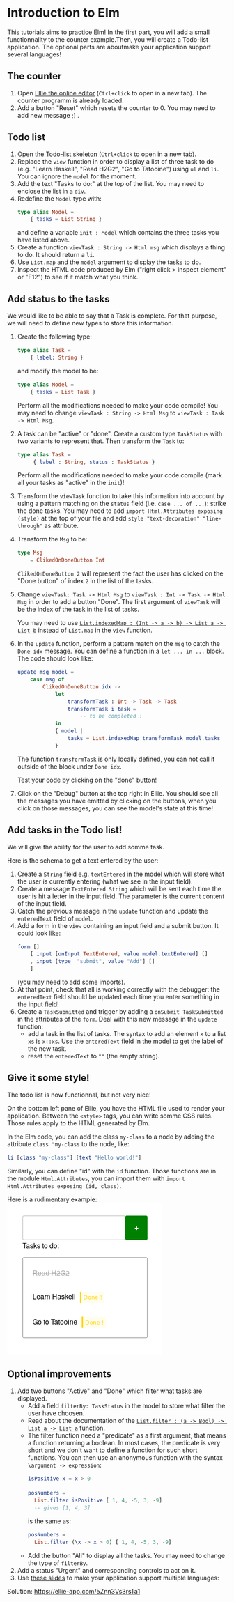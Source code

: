 # Introduction to Elm

This tutorials aims to practice Elm! In the first part, you
will add a small functionnality to the counter example.Then, you will
create a Todo-list application. The optional parts are aboutmake your application support several languages!

## The counter

1. Open [Ellie the online editor](https://ellie-app.com) (`Ctrl+click`
   to open in a new tab). The counter
   programm is already loaded.
2. Add a button "Reset" which resets the counter to 0. You may need to
   add new message ;) .


## Todo list

1. Open [the Todo-list skeleton](https://ellie-app.com/5Zg6cdDp3BJa1)
   (`Ctrl+click` to open in a new tab).
1. Replace the `view` function in order to display  a list of
    three task  to do (e.g. "Learn Haskell", "Read H2G2",
    "Go to Tatooine") using `ul` and `li`. You can ignore the
    `model` for the moment.
1. Add the text "Tasks to do:" at the top of the list. You may need
   to enclose the list in a `div`.
1. Redefine the `Model` type with:
    ```elm
    type alias Model =
        { tasks = List String }
    ```
    and define a variable `init : Model` which contains
    the three tasks you have listed above.
1. Create a function `viewTask : String -> Html msg` which
   displays a thing to do. It should return a `li`.
1. Use `List.map` and the `model` argument to display the
   tasks to do.
1. Inspect the HTML code produced by Elm ("right click > inspect element"
    or "F12") to see if it match what you think.

## Add status to the tasks

We would like to be able to say that a Task is complete. For that
purpose, we will need to define new types to store this information.

1. Create the following type:
    ```elm
    type alias Task =
        { label: String }
    ```
    and modify the model to be:
    ```elm
    type alias Model =
        { tasks = List Task }
    ```
    Perform all the modifications needed to make your code compile! You may
    need to change `viewTask : String -> Html Msg` to
    `viewTask : Task -> Html Msg`.
1. A task can be "active" or "done". Create a custom type
   `TaskStatus` with two variants
   to represent that. Then transform the `Task` to:
   ```elm
   type alias Task =
        { label : String, status : TaskStatus }
    ```
    Perform all the modifications needed to make your code compile (mark
    all your tasks as "active" in the `init`)!
1. Transform the `viewTask` function to take this information into account
    by using a pattern matching on the `status` field (i.e.
    `case ... of ...`):
    strike the done tasks. You may need to add
    `import Html.Attributes exposing (style)` at the top of
    your file and add `style "text-decoration" "line-through"` as attribute.
1. Transform the `Msg` to be:
    ```elm
    type Msg
        = ClikedOnDoneButton Int
    ```
    `ClikedOnDoneButton 2` will represent the fact the user has clicked on
    the "Done button" of index `2` in the list of the tasks.
1. Change `viewTask: Task -> Html Msg` to
    `viewTask : Int -> Task -> Html Msg` in order to add a button
    "Done". The first argument of `viewTask` will be the index of the
    task in the list of tasks.

    You may need to use
    [`List.indexedMap : (Int -> a -> b) -> List a -> List b`](https://package.elm-lang.org/packages/elm/core/latest/List#indexedMap)
    instead of `List.map`
    in the `view` function.
1. In the `update` function, perform a pattern match on the `msg`
    to catch the `Done idx` message. You can define
    a function in a `let ... in ...` block. The code should look like:
    ```elm
    update msg model =
        case msg of
            ClikedOnDoneButton idx ->
                let
                    transformTask : Int -> Task -> Task
                    transformTask i task =
                        -- to be completed !
                in
                { model |
                    tasks = List.indexedMap transformTask model.tasks
                }
    ```
    The function `transformTask` is only locally defined, you can not
    call it outside of the block under `Done idx`.

    Test your code by clicking on the "done" button!
1. Click on the "Debug" button at the top right in Ellie. You should see
    all the messages you have emitted by clicking on the buttons, when you click on those messages, you can see the model's state at this time!

## Add tasks in the Todo list!
We will give the ability for the user to add somme task.

Here is the schema to get a text entered by the user:
1. Create a `String` field e.g. `textEntered` in the model which will
   store what the user is currently entering (what we see in the input
   field).
1. Create a message `TextEntered String` which will be sent each time the user
   is hit a letter in the input field. The parameter is the current content
   of the input field.
1. Catch the previous message in the `update` function and update the
   `enteredText` field of `model`.
1. Add a form in the `view` containing an input field and a submit button. It
    could look like:
    ```elm
    form []
        [ input [onInput TextEntered, value model.textEntered] []
        , input [type_ "submit", value "Add"] []
        ]
    ```
    (you may need to add some imports).
1. At that point, check that all is working correctly with the debugger: the
    `enteredText` field should be updated each time you enter something in
    the input field!
1. Create a `TaskSubmitted` and trigger by adding a `onSubmit TaskSubmitted`
   in the attributes of the `form`. Deal with this new message in the `update`
   function:
   * add a task in the list of tasks. The syntax to add an element `x` to a
     list `xs` is `x::xs`. Use the `enteredText` field in the model to get
     the label of the new task.
   * reset the `enteredText` to `""` (the empty string).


## Give it some style!
The todo list is now functionnal, but not very nice!

On the bottom left pane of Ellie, you have the HTML file used to render your
application. Between the `<style>` tags, you can write somme CSS rules.
Those rules apply to the HTML generated by Elm.

In the Elm code, you can add the class `my-class` to a node by adding the attribute
`class "my-class` to the node, like:
```elm
li [class "my-class"] [text "Hello world!"]
```
Similarly, you can define "id" with the `id` function. Those functions are
in the module `Html.Attributes`, you can import them with
`import Html.Attributes exposing (id, class)`.

Here is a rudimentary example:
![style example](example-todo.png)


## Optional improvements

1. Add two buttons "Active" and "Done" which filter what tasks are
    displayed.
    * Add a field `filterBy: TaskStatus` in the model
      to store what filter the user have choosen.
    * Read about the documentation of the
      [`List.filter : (a -> Bool) -> List a -> List a`](https://package.elm-lang.org/packages/elm/core/latest/List#filter)
      function.
    * The filter function need a "predicate" as a first argument, that means
      a function returning a boolean. In most cases, the predicate is very short
      and we don't want to define a function for such short functions. You can
      then use an anonymous function with the syntax `\argument -> expression`:
      ```elm
      isPositive x = x > 0

      posNumbers =
        List.filter isPositive [ 1, 4, -5, 3, -9]
        -- gives [1, 4, 3]
      ```
      is the same as:
      ```elm
      posNumbers =
        List.filter (\x -> x > 0) [ 1, 4, -5, 3, -9]
      ```
    * Add the button "All" to display all the tasks. You may need to change
      the type of `filterBy`.
1. Add a status "Urgent" and corresponding controls to act on it.
1. Use [these slides](https://slides.com/sebbes/pratical-intro-to-algebraic-data-types/live?context=editing#/18)
   to make your application support multiple languages:



Solution: https://ellie-app.com/5Znn3Vs3rsTa1






